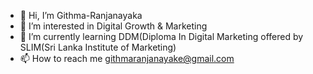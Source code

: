 - 👋 Hi, I’m Githma-Ranjanayaka
- 👀 I’m interested in Digital Growth & Marketing 
- 🌱 I’m currently learning DDM(Diploma In Digital Marketing offered by SLIM(Sri Lanka Institute of Marketing)
- 📫 How to reach me githmaranjanayake@gmail.com

<!---
Githma-Ranjanayaka/Githma-Ranjanayaka is a ✨ special ✨ repository because its `README.md` (this file) appears on your GitHub profile.
You can click the Preview link to take a look at your changes.
--->
